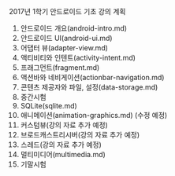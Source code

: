 2017년 1학기 안드로이드 기초 강의 계획

1. 안드로이드 개요(android-intro.md)
2. 안드로이드 UI(android-ui.md)
3. 어댑터 뷰(adapter-view.md)
4. 액티비티와 인텐트(activity-intent.md)
5. 프래그먼트(fragment.md)
6. 액션바와 네비게이션(actionbar-navigation.md)
7. 콘텐츠 제공자와 파일, 설정(data-storage.md)
8. 중간시험
9. SQLite(sqlite.md)
10. 애니메이션(animation-graphics.md) (수정 예정)
11. 커스텀뷰(강의 자료 추가 예정)
12. 브로드캐스트리시버(강의 자료 추가 예정)
13. 스레드(강의 자료 추가 예정)
14. 멀티미디어(multimedia.md)
15. 기말시험
